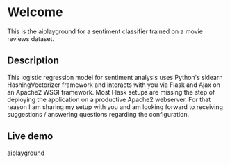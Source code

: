 # Welcome

This is the aiplayground for a sentiment classifier trained on a movie reviews dataset.

## Description

This logistic regression model for sentiment analysis uses Python's sklearn HashingVectorizer framework 
and interacts with you via Flask and Ajax on an Apache2 WSGI framework.
Most Flask setups are missing the step of deploying the application on a productive Apache2 webserver.
For that reason I am sharing my setup with you and am looking forward to receiving suggestions / answering 
questions regarding the configuration. 

## Live demo

[aiplayground](http://www.lennartberning.de)